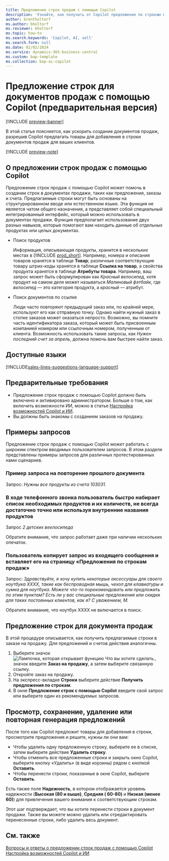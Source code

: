 ```yaml
---
title: Предложение строк продаж с помощью Copilot
description: 'Узнайте, как получать от Copilot предложения по строкам в заказах на продажу.'
author: brentholtorf
ms.author: bholtorf
ms.reviewer: bholtorf
ms.topic: how-to
ms.search.keywords: 'Copilot, AI, sell'
ms.search.form: null
ms.date: 02/02/2024
ms.service: dynamics-365-business-central
ms.custom: bap-template
ms.collection: bap-ai-copilot
---
```


# <a name="suggest-lines-on-sales-documents-with-copilot-preview"></a>Предложение строк для документов продаж с помощью Copilot (предварительная версия)

[!INCLUDE [preview-banner](~/../shared-content/shared/preview-includes/preview-banner.md)]

В этой статье поясняется, как ускорить создание документов продаж, разрешив Copilot предлагать товары для добавления в строки документов продаж для ваших клиентов.

[!INCLUDE [preview-note](~/../shared-content/shared/preview-includes/production-ready-preview-dynamics365.md)]

## <a name="about-sales-line-suggestions-with-copilot"></a>О предложении строк продаж с помощью Copilot

Предложение строк продаж с помощью Copilot может помочь в создании строк в документах продажи, таких как предложения, заказы и счета. Предлагаемые строки могут быть основаны на структурированном вводе или естественном языке. Эта функция не является чатом общего назначения, а представляет собой специальный интегрированный интерфейс, который можно использовать в документах продажи. Функция предполагает использование двух разных навыков, которые помогают вам находить данные об отдельных продуктах или целых документах.

* Поиск продуктов

  Информация, описывающая продукты, хранится в нескольких местах в [!INCLUDE [prod_short](includes/prod_short.md)]. Например, номера и описания товаров хранятся в таблице **Товар**; различные соответствующие товару штрих-коды хранятся в таблице **Ссылка на товар**, а свойства продукта хранятся в таблице **Атрибуты товара**. Например, ваш запрос может быть сформулирован как *Красный велосипед*, хотя продукт на самом деле может называться *Малиновый фэтбайк*, где *велосипед* — это категория продукта, а *красный* — атрибут.

* Поиск документов по ссылке

  Люди часто повторяют предыдущий заказ или, по крайней мере, используют его как отправную точку. Однако найти нужный заказ в стопке заказов может оказаться непросто. Возможно, вы помните часть идентификатора заказа, который может быть присвоенным компанией номером или ссылочным номером, полученным от клиента. Возможность использовать такие запросы, как *Нужен последний счет за апрель*, должна помочь вам быстрее найти заказ.

## <a name="available-languages"></a>Доступные языки

[!INCLUDE[sales-lines-suggestions-language-support](includes/sales-lines-suggestions-language-support.md)]

## <a name="prerequisites"></a>Предварительные требования

* Предложение строк продаж с помощью Copilot должно быть включено и активировано администратором. Больше о том, как включить возможности ИИ, можно в статье [Настройка возможностей Copilot и ИИ](enable-ai.md).
* Вы должны быть знакомы с созданием заказов на продажу.

## <a name="examples-of-prompts"></a>Примеры запросов

Предложение строк продаж с помощью Copilot может работать с широким спектром вводимых пользователем запросов. В этом разделе представлены примеры запросов для различных протестированных нами сценариев.

### <a name="sample-inquiry-to-repeat-the-past-document"></a>Пример запроса на повторение прошлого документа

Запрос: *Нужны все продукты из счета 103031.*

### <a name="during-phone-call-user-quickly-types-list-of-required-products-and-quantities-not-always-accurate-enough-or-using-internal-product-names"></a>В ходе телефонного звонка пользователь быстро набирает список необходимых продуктов и их количеств, не всегда достаточно точно или используя внутренние названия продуктов

Запрос *2 детских веелосипеда*

Обратите внимание, что запрос работает даже при наличии нескольких опечаток.

### <a name="a-user-copies-an-inquiry-from-an-inbound-communication-and-pastes-it-to-the-sales-lines-suggestions-page"></a>Пользователь копирует запрос из входящего сообщения и вставляет его на страницу «Предложения по строкам продаж»

Запрос: *Здравствуйте, я хочу купить некоторые аксессуары для своего ноутбука XXXX, такие как беспроводная мышь, чехол для клавиатуры и сумка для ноутбука. Можете что-то порекомендовать или предложить по этим пунктам? Есть ли у вас специальные предложения или скидки для таких постоянных клиентов, как я? С уважением, М.*

Обратите внимание, что ноутбук XXXX не включается в поиск.

## <a name="suggest-lines-on-a-sales-document"></a>Предложение строк для документа продаж

В этой процедуре описывается, как получить предлагаемые строки в заказе на продажу. Для предложений и счетов действия аналогичны.

1. Выберите значок ![Лампочка, которая открывает функцию Что вы хотите сделать.](media/ui-search/search_small.png "Что вы хотите сделать"), значок введите **Заказ на продажу**, а затем выберите связанную ссылку.
1. Откройте заказ на продажу.
1. На экспресс-вкладке **Строки** выберите действие **Получить предложения по строкам**.
1. В окне **Предложение строк с помощью Copilot** введите свой запрос или выберите один из рекомендуемых запросов.

## <a name="review-save-discard-or-regenerate-suggestions"></a>Просмотр, сохранение, удаление или повторная генерация предложений

После того как Copilot предложит товары для добавления в строки, просмотрите предложения и решите, нужны ли они вам:

* Чтобы удалить одну предложенную строку, выберите ее в списке, затем выберите действие **Удалить строку**.
* Чтобы отменить все предложенные строки и закрыть окно Copilot, выберите кнопку «Удалить» (в виде корзины) рядом с кнопкой **Оставить**.
* Чтобы перенести строки, показанные в окне Copilot, выберите **Оставить**. 

Есть также поле **Надежность**, в котором отображается уровень надежности (**Высокая (80 и выше)**, **Средняя ( 60-80)** и **Низкая (менее 60)**) для привлечения вашего внимания к соответствующим строкам.

Этот шаг подтверждает, что вы хотите перенести строки в документ продажи. Также вы можете можно удалить или отредактировать перенесенные строки, либо удалить весь документ.

## <a name="see-also"></a>См. также

[Вопросы и ответы о предложении строк продаж с помощью Copilot](faq-sales-suggest-sales-lines-with-copilot.md)
[Настройка возможностей Copilot и ИИ](enable-ai.md)
